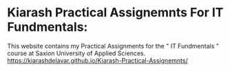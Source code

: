 # Kiarash Practical Assignemnts For IT Fundmentals: 

This website contains my Practical Assignments for the " IT Fundmentals " course at Saxion University of Applied Sciences. 
 https://kiarashdelavar.github.io/Kiarash-Practical-Assignemnts/
